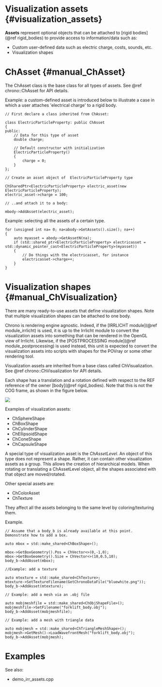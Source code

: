 
Visualization assets      {#visualization_assets}
====================

__Assets__ represent optional objects that can be attached to [rigid bodies](@ref rigid_bodies) to provide access to information/data such as:
* Custom user-defined data such as electric charge, costs, sounds, etc. 
* Visualization shapes


# ChAsset    {#manual_ChAsset}

The ChAsset class is the base class for all types of assets. 
See @ref chrono::ChAsset for API details.

Example: a custom-defined asset is introduced below to illustrate a case in which a user attaches 'electrical charge' to a rigid body.

~~~{.cpp}
// First declare a class inherited from ChAsset:

class ElectricParticleProperty: public ChAsset
{ 
public:
	// Data for this type of asset 
	double charge;
	
	// Default constructor with initialization
	ElectricParticleProperty()
	{
		charge = 0;
	}
};

// Create an asset object of  ElectricParticleProperty type

ChSharedPtr<ElectricParticleProperty> electric_asset(new ElectricParticleProperty); 
electric_asset->charge = 100;

// ..and attach it to a body:

mbody->AddAsset(electric_asset);
~~~

Example: selecting all the assets of a certain type.

~~~{.cpp}
for (unsigned int na= 0; na<abody->GetAssets().size(); na++)
{
	auto myasset = abody->GetAssetN(na);
	if (std::shared_ptr<ElectricParticleProperty> electricasset = std::dynamic_pointer_cast<ElectricParticleProperty>(myasset))
	{
		// Do things with the electricasset, for instance
		electricasset->charge++;				
	}
}
~~~

# Visualization shapes     {#manual_ChVisualization}

There are many ready-to-use assets that define visualization shapes. Note that multiple visualization shapes can be attached to one body. 

Chrono is rendering engine agnostic. Indeed, if the [IRRLICHT module](@ref module_irrlicht) is used,
it is up to the Irrlicht module to convert the visualization assets 
into something that can be rendered in the OpenGL view of Irrlicht. Likewise, 
if the [POSTPROCESSING module](@ref module_postprocessing) is used instead, this unit is expected to convert the visualization assets into scripts with shapes for the POVray or some other rendering tool.

Visualization assets are inherited from a base class called ChVisualization.
See @ref chrono::ChVisualization for API details.

Each shape has a translation and a rotation defined with respect to the REF reference 
of the owner [body](@ref rigid_bodies). Note that this is not the COG frame, as shown in the figure below.

![](pic_ChAsset.png)

Examples of visualization assets:

- ChSphereShape
- ChBoxShape
- ChCylinderShape
- ChEllipsoidShape
- ChConeShape
- ChCapsuleShape

A special type of visualization asset is the _ChAssetLevel_. 
An object of this type does not represent a shape. Rather, it can contain other 
visualization assets as a group. This allows the creation 
of hierarchical models. When rotating or translating a ChAssetLevel object, 
all the shapes associated with that object are moved/rotated.

Other special assets are:

- ChColorAsset
- ChTexture

They affect all the assets belonging to the same level by coloring/texturing them.

Example.
~~~{.cpp}
// Assume that a body_b is already available at this point. Demonstrate how to add a box.

auto mbox = std::make_shared<ChBoxShape>();

mbox->GetBoxGeometry().Pos = ChVector<>(0,-1,0);
mbox->GetBoxGeometry().Size = ChVector<>(10,0.5,10);
body_b->AddAsset(mbox);	

//Example: add a texture

auto mtexture = std::make_shared<ChTexture>;
mtexture->SetTextureFilename(GetChronoDataFile("bluewhite.png"));
body_b->AddAsset(mtexture);

// Example: add a mesh via an .obj file

auto mobjmeshfile = std::make_shared<ChObjShapeFile>();
mobjmeshfile->SetFilename("forklift_body.obj");
body_b->AddAsset(mobjmeshfile);

// Example: add a mesh with triangle data

auto mobjmesh = std::make_shared<ChTriangleMeshShape>();
mobjmesh->GetMesh()->LoadWavefrontMesh("forklift_body.obj");
body_b->AddAsset(mobjmesh);
~~~


# Examples

See also:

- demo_irr_assets.cpp






